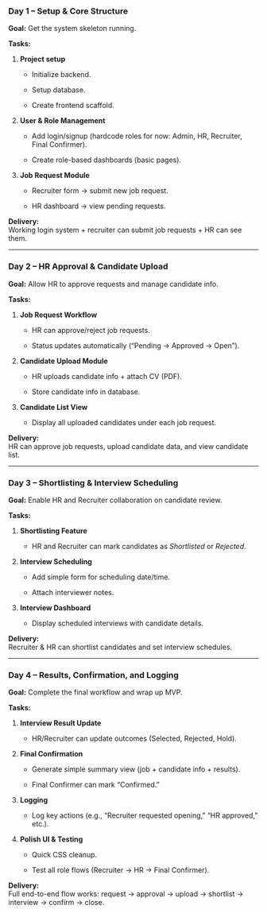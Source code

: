 ### **Day 1 – Setup & Core Structure**

**Goal:** Get the system skeleton running.

**Tasks:**

1.  **Project setup**
    
    -   Initialize backend.
        
    -   Setup database.
        
    -   Create frontend scaffold.
        
2.  **User & Role Management**
    
    -   Add login/signup (hardcode roles for now: Admin, HR, Recruiter, Final Confirmer).
        
    -   Create role-based dashboards (basic pages).
        
3.  **Job Request Module**
    
    -   Recruiter form → submit new job request.
        
    -   HR dashboard → view pending requests.
        

**Delivery:**  
Working login system + recruiter can submit job requests + HR can see them.

___

### **Day 2 – HR Approval & Candidate Upload**

**Goal:** Allow HR to approve requests and manage candidate info.

**Tasks:**

1.  **Job Request Workflow**
    
    -   HR can approve/reject job requests.
        
    -   Status updates automatically (“Pending → Approved → Open”).
        
2.  **Candidate Upload Module**
    
    -   HR uploads candidate info + attach CV (PDF).
        
    -   Store candidate info in database.
        
3.  **Candidate List View**
    
    -   Display all uploaded candidates under each job request.
        

**Delivery:**  
HR can approve job requests, upload candidate data, and view candidate list.

___

### **Day 3 – Shortlisting & Interview Scheduling**

**Goal:** Enable HR and Recruiter collaboration on candidate review.

**Tasks:**

1.  **Shortlisting Feature**
    
    -   HR and Recruiter can mark candidates as _Shortlisted_ or _Rejected_.
        
2.  **Interview Scheduling**
    
    -   Add simple form for scheduling date/time.
        
    -   Attach interviewer notes.
        
3.  **Interview Dashboard**
    
    -   Display scheduled interviews with candidate details.
        

**Delivery:**  
Recruiter & HR can shortlist candidates and set interview schedules.

___

### **Day 4 – Results, Confirmation, and Logging**

**Goal:** Complete the final workflow and wrap up MVP.

**Tasks:**

1.  **Interview Result Update**
    
    -   HR/Recruiter can update outcomes (Selected, Rejected, Hold).
        
2.  **Final Confirmation**
    
    -   Generate simple summary view (job + candidate info + results).
        
    -   Final Confirmer can mark “Confirmed.”
        
3.  **Logging**
    
    -   Log key actions (e.g., “Recruiter requested opening,” “HR approved,” etc.).
        
4.  **Polish UI & Testing**
    
    -   Quick CSS cleanup.
        
    -   Test all role flows (Recruiter → HR → Final Confirmer).
        

**Delivery:**  
Full end-to-end flow works: request → approval → upload → shortlist → interview → confirm → close.
